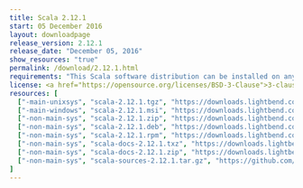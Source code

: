 ```yaml
---
title: Scala 2.12.1
start: 05 December 2016
layout: downloadpage
release_version: 2.12.1
release_date: "December 05, 2016"
show_resources: "true"
permalink: /download/2.12.1.html
requirements: "This Scala software distribution can be installed on any Unix-like or Windows system. It requires the Java runtime version 1.8 or later, which can be downloaded <a href='http://www.java.com/'>here</a>."
license: <a href="https://opensource.org/licenses/BSD-3-Clause">3-clause BSD license</a>
resources: [
  ["-main-unixsys", "scala-2.12.1.tgz", "https://downloads.lightbend.com/scala/2.12.1/scala-2.12.1.tgz", "Mac OS X, Unix, Cygwin", "18.79M"],
  ["-main-windows", "scala-2.12.1.msi", "https://downloads.lightbend.com/scala/2.12.1/scala-2.12.1.msi", "Windows (msi installer)", "125.84M"],
  ["-non-main-sys", "scala-2.12.1.zip", "https://downloads.lightbend.com/scala/2.12.1/scala-2.12.1.zip", "Windows", "18.83M"],
  ["-non-main-sys", "scala-2.12.1.deb", "https://downloads.lightbend.com/scala/2.12.1/scala-2.12.1.deb", "Debian", "144.65M"],
  ["-non-main-sys", "scala-2.12.1.rpm", "https://downloads.lightbend.com/scala/2.12.1/scala-2.12.1.rpm", "RPM package", "125.29M"],
  ["-non-main-sys", "scala-docs-2.12.1.txz", "https://downloads.lightbend.com/scala/2.12.1/scala-docs-2.12.1.txz", "API docs", "55.89M"],
  ["-non-main-sys", "scala-docs-2.12.1.zip", "https://downloads.lightbend.com/scala/2.12.1/scala-docs-2.12.1.zip", "API docs", "109.10M"],
  ["-non-main-sys", "scala-sources-2.12.1.tar.gz", "https://github.com/scala/scala/archive/v2.12.1.tar.gz", "Sources", "5.99M"]
]
---
```

